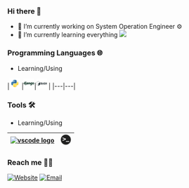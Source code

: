 ### Hi there 👋

<!--
**ECarry/ecarry** is a ✨ _special_ ✨ repository because its `README.md` (this file) appears on your GitHub profile.

Here are some ideas to get you started:

- 🔭 I’m currently working on Service Operation and maintenance
- 🌱 I’m currently learning python,linux
- 👯 I’m looking to collaborate on ...
- 🤔 I’m looking for help with ...
- 💬 Ask me about ...
- 📫 How to reach me: ...
- 😄 Pronouns: ...
- ⚡ Fun fact: ...

-->

- 🔭 I’m currently working on System Operation Engineer ⚙️
- 🌱 I’m currently learning everything <img src="https://media.giphy.com/media/WUlplcMpOCEmTGBtBW/giphy.gif" width="30">


### Programming Languages 🌐
- Learning/Using

|[<img src="https://raw.githubusercontent.com/github/explore/80688e429a7d4ef2fca1e82350fe8e3517d3494d/topics/python/python.png" alt="python logo" width="24">](https://www.python.org/) |<img src="https://raw.githubusercontent.com/github/explore/80688e429a7d4ef2fca1e82350fe8e3517d3494d/topics/django/django.png" alt="django logo" width="24">|[<img src="https://raw.githubusercontent.com/github/explore/80688e429a7d4ef2fca1e82350fe8e3517d3494d/topics/bash/bash.png" alt="bash logo" width="24">](https://www.gnu.org/software/bash/) |
|---|---|

### Tools 🛠️
- Learning/Using

|[<img src="https://raw.githubusercontent.com/Delta456/Delta456/master/img/vscode.png" alt="vscode logo" width="24">](https://code.visualstudio.com/) |<img src="https://raw.githubusercontent.com/github/explore/80688e429a7d4ef2fca1e82350fe8e3517d3494d/topics/terminal/terminal.png" alt="terminal logo" width="24"> |
|---|---|

### Reach me 🤝🏻 
<a href="https://ecarry.cc/"><img alt="Website" src="https://img.shields.io/badge/Website-ecarry.cc-blue?style=flat-square&logo=google-chrome"></a>
<a href="mailto:lianshiliang93@gmail.com"><img alt="Email" src="https://img.shields.io/badge/Email-lianshiliang93@gmail.com-blue?style=flat-square&logo=gmail"></a>
